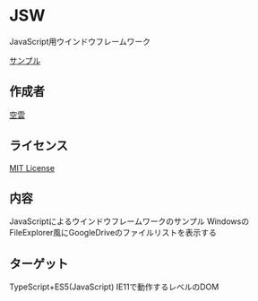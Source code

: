 # JSW
JavaScript用ウインドウフレームワーク

[サンプル](https://gdriveexplorer.github.croud.jp/)

## 作成者
[空雲](https://croud.jp/)

## ライセンス
[MIT License](https://opensource.org/licenses/mit-license.php)

## 内容
JavaScriptによるウインドウフレームワークのサンプル
WindowsのFileExplorer風にGoogleDriveのファイルリストを表示する

## ターゲット
TypeScript+ES5(JavaScript)
IE11で動作するレベルのDOM
